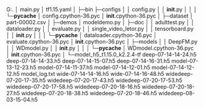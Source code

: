 G:.
│  main.py
│  tf1.15.yaml
│
├─bin
├─configs
│  │  config.py
│  │  __init__.py
│  │
│  └─__pycache__
│          config.cpython-36.pyc
│          __init__.cpython-36.pyc
│
├─dataset
│      part-00002.csv
│
├─demos
│      modeldemo.py
│
├─doc
│  │  adulttest.py
│  │  dataloader.py
│  │  evaluate.py
│  │  single_video_letor.py
│  │  tensorboard.py
│  │  __init__.py
│  │
│  └─__pycache__
│          dataloader.cpython-36.pyc
│          evaluate.cpython-36.pyc
│          __init__.cpython-36.pyc
│
├─models
│  │  DeepFM.py
│  │  WDmodel.py
│  │  __init__.py
│  │
│  └─__pycache__
│          WDmodel.cpython-36.pyc
│          __init__.cpython-36.pyc
│
└─model_h5_t1.15.0_k2.2.4-tf
        deep-07-14-14-24.h5
        deep-07-14-14-33.h5
        deep-07-14-15-07.h5
        deep-07-14-16-31.h5
        model-07-13-12-23.h5
        model-07-14-11-37.h5
        model-07-14-12-01.h5
        model-07-14-12-12.h5
        model_log.txt
        wide-07-14-14-16.h5
        wide-07-14-16-48.h5
        widedeep-07-20-17-35.h5
        widedeep-07-20-17-43.h5
        widedeep-07-20-17-53.h5
        widedeep-07-20-17-58.h5
        widedeep-07-20-18-16.h5
        widedeep-07-20-18-27.h5
        widedeep-07-20-18-38.h5
        widedeep-07-20-18-46.h5
        widedeep-08-03-15-04.h5
